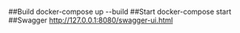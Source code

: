 ##Build
docker-compose up --build
##Start
docker-compose start
##Swagger
http://127.0.0.1:8080/swagger-ui.html